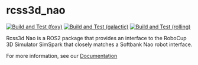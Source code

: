 # rcss3d_nao

[![Build and Test (foxy)](../../actions/workflows/build_and_test_foxy.yaml/badge.svg)](../../actions/workflows/build_and_test_foxy.yaml)
[![Build and Test (galactic)](../../actions/workflows/build_and_test_galactic.yaml/badge.svg)](../../actions/workflows/build_and_test_galactic.yaml)
[![Build and Test (rolling)](../../actions/workflows/build_and_test_rolling.yaml/badge.svg)](../../actions/workflows/build_and_test_rolling.yaml)

Rcss3d Nao is a ROS2 package that provides an interface to the RoboCup 3D Simulator SimSpark that closely matches a Softbank Nao robot interface.

For more information, see our [Documentation](https://rcss3d-nao.readthedocs.io/)
